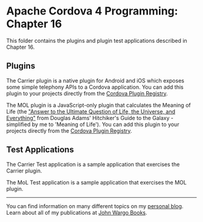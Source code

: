 Apache Cordova 4 Programming: Chapter 16
========================================

This folder contains the plugins and plugin test applications described in Chapter 16.

Plugins
-----------------

The Carrier plugin is a native plugin for Android and iOS which exposes some simple telephony APIs to a Cordova application. You can add this plugin to your projects directly from the  [Cordova Plugin Registry](http://plugins.cordova.io/#/package/com.johnwargo.carrier).

The MOL plugin is a JavaScript-only plugin that calculates the Meaning of Life (the ["Answer to the Ultimate Question of Life, the Universe, and Everything"](http://en.wikipedia.org/wiki/Phrases_from_The_Hitchhiker%27s_Guide_to_the_Galaxy#Answer_to_the_Ultimate_Question_of_Life.2C_the_Universe.2C_and_Everything_.2842.29) from Douglas Adams' Hitchiker's Guide to the Galaxy - simplified by me to 'Meaning of Life'). You can add this plugin to your projects directly from the  [Cordova Plugin Registry](http://plugins.cordova.io/#/package/com.johnwargo.mol).


Test Applications
-----------------

The Carrier Test application is a sample application that exercises the Carrier plugin.

The MoL Test application is a sample application that exercises the MOL plugin.

***

You can find information on many different topics on my [personal blog](http://www.johnwargo.com). Learn about all of my publications at [John Wargo Books](http://www.johnwargobooks.com). 